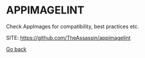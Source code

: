 # APPIMAGELINT
 
 Check AppImages for compatibility, best practices etc.
 
 SITE: https://github.com/TheAssassin/appimagelint

 [Go back](./)

